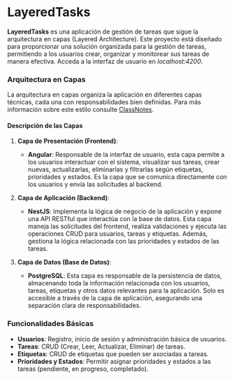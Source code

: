 # LayeredTasks

**LayeredTasks** es una aplicación de gestión de tareas que sigue la arquitectura en capas (Layered Architecture). Este proyecto está diseñado para proporcionar una solución organizada para la gestión de tareas, permitiendo a los usuarios crear, organizar y monitorear sus tareas de manera efectiva. Acceda a la interfaz de usuario en *localhost:4200*.

### Arquitectura en Capas

La arquitectura en capas organiza la aplicación en diferentes capas técnicas, cada una con responsabilidades bien definidas. Para más información sobre este estilo consulte [ClassNotes](https://feliperojas2601.github.io/ClassNotesWeb/books/).

#### Descripción de las Capas

1. **Capa de Presentación (Frontend)**:
   - **Angular**: Responsable de la interfaz de usuario, esta capa permite a los usuarios interactuar con el sistema, visualizar sus tareas, crear nuevas, actualizarlas, eliminarlas y filtrarlas según etiquetas, prioridades y estados. Es la capa que se comunica directamente con los usuarios y envía las solicitudes al backend.

2. **Capa de Aplicación (Backend)**:
   - **NestJS**: Implementa la lógica de negocio de la aplicación y expone una API RESTful que interactúa con la base de datos. Esta capa maneja las solicitudes del frontend, realiza validaciones y ejecuta las operaciones CRUD para usuarios, tareas y etiquetas. Además, gestiona la lógica relacionada con las prioridades y estados de las tareas.

3. **Capa de Datos (Base de Datos)**:
   - **PostgreSQL**: Esta capa es responsable de la persistencia de datos, almacenando toda la información relacionada con los usuarios, tareas, etiquetas y otros datos relevantes para la aplicación. Solo es accesible a través de la capa de aplicación, asegurando una separación clara de responsabilidades.

### Funcionalidades Básicas

- **Usuarios**: Registro, inicio de sesión y administración básica de usuarios.
- **Tareas**: CRUD (Crear, Leer, Actualizar, Eliminar) de tareas.
- **Etiquetas**: CRUD de etiquetas que pueden ser asociadas a tareas.
- **Prioridades y Estados**: Permitir asignar prioridades y estados a las tareas (pendiente, en progreso, completado).